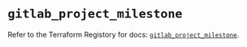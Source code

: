 # `gitlab_project_milestone`

Refer to the Terraform Registory for docs: [`gitlab_project_milestone`](https://registry.terraform.io/providers/gitlabhq/gitlab/16.5.0/docs/resources/project_milestone).
